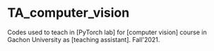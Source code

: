 # TA_computer_vision
Codes used to teach in [PyTorch lab] for [computer vision] course in Gachon University as [teaching assistant].
Fall'2021.
